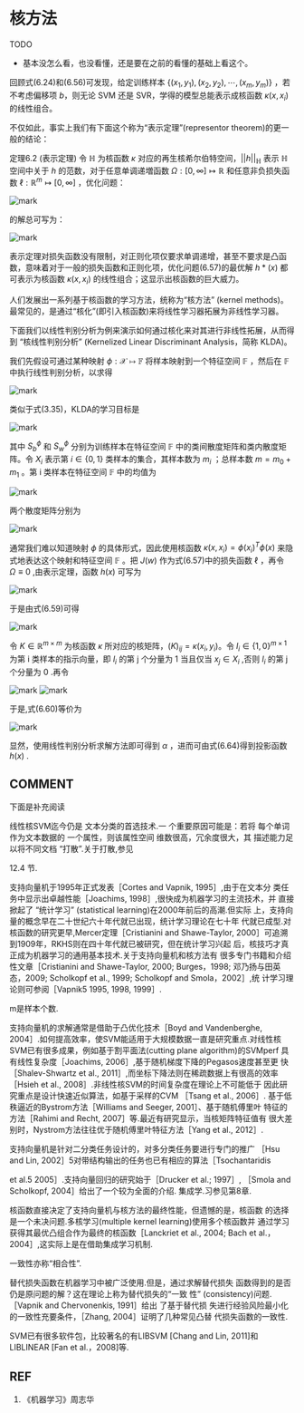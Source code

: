 
# 核方法

TODO

- 基本没怎么看，也没看懂，还是要在之前的看懂的基础上看这个。



回顾式(6.24)和(6.56)可发现，给定训练样本 $\{(x_1,y_1),(x_2,y_2),\cdots ,(x_m,y_m)\}$ ，若不考虑偏移项 $b$，则无论 SVM 还是 SVR，学得的模型总能表示成核函数 $\kappa(x,x_i)$ 的线性组合。

不仅如此，事实上我们有下面这个称为“表示定理”(representor theorem)的更一般的结论：

定理6.2 (表示定理) 令 $\mathbb{H}$ 为核函数 $\kappa$ 对应的再生核希尔伯特空间，$||h||_{\mathbb{H} }$  表示 $\mathbb{H}$ 空间中关于 $h$ 的范数，对于任意单调递増函数 $\Omega:[0,\infty]\mapsto \mathbb{R}$ 和任意非负损失函数 $\ell:\mathbb{R}^m\mapsto [0,\infty]$ ，优化问题：

![mark](http://pacdb2bfr.bkt.clouddn.com/blog/image/180627/j0LCLC265G.png?imageslim)

的解总可写为：

![mark](http://pacdb2bfr.bkt.clouddn.com/blog/image/180627/AfLc9C1lkK.png?imageslim)

表示定理对损失函数没有限制，对正则化项仅要求单调递增，甚至不要求是凸函数，意味着对于一般的损失函数和正则化项，优化问题(6.57)的最优解 $h*(x)$ 都可表示为核函数 $\kappa(x,x_i)$ 的线性组合；这显示出核函数的巨大威力。


人们发展出一系列基于核函数的学习方法，统称为“核方法” (kernel methods)。最常见的，是通过“核化”(即引入核函数)来将线性学习器拓展为非线性学习器。

下面我们以线性判别分析为例来演示如何通过核化来对其进行非线性拓展，从而得到 “核线性判别分析” (Kernelized Linear Discriminant Analysis，简称 KLDA)。

我们先假设可通过某种映射 $\phi:\mathcal{X}\mapsto \mathbb{F}$ 将样本映射到一个特征空间 $\mathbb{F}$ ，然后在 $\mathbb{F}$ 中执行线性判别分析，以求得

![mark](http://pacdb2bfr.bkt.clouddn.com/blog/image/180627/Eg8mm7CHA0.png?imageslim)

类似于式(3.35)，KLDA的学习目标是

![mark](http://pacdb2bfr.bkt.clouddn.com/blog/image/180627/2ElGGj6m5j.png?imageslim)



其中 $S_b^\phi$ 和 $S_w^\phi$ 分别为训练样本在特征空间 $\mathbb{F}$ 中的类间散度矩阵和类内散度矩阵。令 $X_i$ 表示第 $i\in \{0,1\}$ 类样本的集合，其样本数为 $m_i$ ；总样本数 $m=m_0+m_1$ 。第 i 类样本在特征空间 $\mathbb{F}$ 中的均值为

![mark](http://pacdb2bfr.bkt.clouddn.com/blog/image/180627/DfdJE1Dh6l.png?imageslim)

两个散度矩阵分别为

![mark](http://pacdb2bfr.bkt.clouddn.com/blog/image/180627/6mG6Fdamj5.png?imageslim)


通常我们难以知道映射 $\phi$ 的具体形式，因此使用核函数 $\kappa(x,x_i)=\phi(x_i)^T\phi(x)$ 来隐式地表达这个映射和特征空间 $\mathbb{F}$ 。把 $J(w)$ 作为式(6.57)中的损失函数 $\ell$ ，再令 $\Omega \equiv 0$ ,由表示定理，函数 $h(x)$ 可写为

![mark](http://pacdb2bfr.bkt.clouddn.com/blog/image/180627/h4C92LGjJ5.png?imageslim)


于是由式(6.59)可得

![mark](http://pacdb2bfr.bkt.clouddn.com/blog/image/180627/JaGHefGl9H.png?imageslim)

令 $K\in\mathbb{R}^{m\times m}$ 为核函数 $\kappa$ 所对应的核矩阵，$(K)_{ij}=\kappa(x_i,y_i)$。令 $l_i\in \{1,0\}^{m\times 1}$ 为第 i 类样本的指示向量，即 $l_i$ 的第 j 个分量为 1 当且仅当 $x_j\in X_i$ ,否则 $l_i$ 的第 j 个分量为 0 .再令

![mark](http://pacdb2bfr.bkt.clouddn.com/blog/image/180628/ifjk1m0jB9.png?imageslim)
![mark](http://pacdb2bfr.bkt.clouddn.com/blog/image/180628/gDFc9elLdl.png?imageslim)

于是,式(6.60)等价为

![mark](http://pacdb2bfr.bkt.clouddn.com/blog/image/180628/6J8f0aiGCE.png?imageslim)

显然，使用线性判别分析求解方法即可得到 $\alpha$ ，进而可由式(6.64)得到投影函数 $h(x)$ .




















## COMMENT

下面是补充阅读


线性核SVM迄今仍是 文本分类的首选技术.一 个重要原因可能是：若将 每个单词作为文本数据的 一个属性，则该属性空间 维数很高，冗余度很大，其 描述能力足以将不同文档 “打散”.关于打散,参见

12.4 节.


支持向量机于1995年正式发表［Cortes and Vapnik, 1995］,由于在文本分 类任务中显示出卓越性能［Joachims, 1998］,很快成为机器学习的主流技术，并 直接掀起了 “统计学习” (statistical learning)在2000年前后的高潮.但实际 上，支持向量的概念早在二十世纪六十年代就已出现，统计学习理论在七十年 代就已成型.对核函数的研究更早,Mercer定理［Cristianini and Shawe-Taylor, 2000］可追溯到1909年，RKHS则在四十年代就已被研究，但在统计学习兴起 后，核技巧才真正成为机器学习的通用基本技术.关于支持向量机和核方法有 很多专门书籍和介绍性文章［Cristianini and Shawe-Taylor, 2000; Burges，1998; 邓乃扬与田英态，2009; Scholkopf et al., 1999; Scholkopf and Smola，2002］,统 计学习理论则可参阅［Vapnik5 1995, 1998, 1999］.

m是样本个数.


支持向量机的求解通常是借助于凸优化技术［Boyd and Vandenberghe, 2004］.如何提高效率，使SVM能适用于大规模数据一直是研究重点.对线性核 SVM已有很多成果，例如基于割平面法(cutting plane algorithm)的SVMperf 具有线性复杂度［Joachims, 2006］,基于随机梯度下降的Pegasos速度甚至更 快［Shalev-Shwartz et al., 2011］,而坐标下降法则在稀疏数据上有很高的效率 ［Hsieh et al., 2008］.非线性核SVM的时间复杂度在理论上不可能低于 因此研究重点是设计快速近似算法，如基于采样的CVM ［Tsang et al., 2006］. 基于低秩逼近的Bystrom方法［Williams and Seeger, 2001］、基于随机傅里叶 特征的方法［Rahimi and Recht, 2007］等.最近有研究显示，当核矩阵特征值有 很大差别时，Nystrom方法往往优于随机傅里叶特征方法［Yang et al., 2012］.

支持向量机是针对二分类任务设计的，对多分类任务要进行专门的推广 ［Hsu and Lin, 2002］5对带结构输出的任务也已有相应的算法［Tsochantaridis

et al.5 2005］.支持向量回归的研究始于［Drucker et al.; 1997］, ［Smola and Scholkopf, 2004］给出了一个较为全面的介绍.
集成学.习参见第8章.


核函数直接决定了支持向量机与核方法的最终性能，但遗憾的是，核函数 的选择是一个未决问题.多核学习(multiple kernel learning)使用多个核函数并 通过学习获得其最优凸组合作为最终的核函数［Lanckriet et al., 2004; Bach et al.，2004］,这实际上是在借助集成学习机制.

一致性亦称“相合性”.


替代损失函数在机器学习中被广泛使用.但是，通过求解替代损失 函数得到的是否仍是原问题的解？这在理论上称为替代损失的“一致 性” (consistency)问题.［Vapnik and Chervonenkis, 1991］给出 了基于替代损 失进行经验风险最小化的一致性充要条件，［Zhang, 2004］证明了几种常见凸替 代损失函数的一致性.

SVM已有很多软件包，比较著名的有LIBSVM [Chang and Lin, 2011]和 LIBLINEAR [Fan et al.，2008]等.





## REF

1. 《机器学习》周志华
